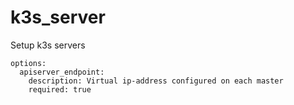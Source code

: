 k3s_server
==========
Setup k3s servers

    options:
      apiserver_endpoint:
        description: Virtual ip-address configured on each master
        required: true
